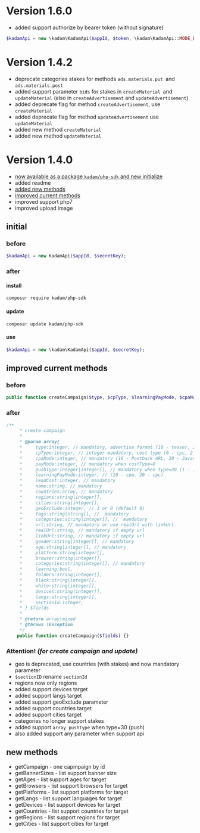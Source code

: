 # Version 1.6.0

* added support authorize by bearer token (without signature)
```php
$kadamApi = new \kadam\KadamApi($appId, $token, \kadam\KadamApi::MODE_BEARER);
```

# Version 1.4.2

* deprecate categories stakes for methods `ads.materials.put `and `ads.materials.post`
* added support parameter `bids` for stakes in `createMaterial `and `updateMaterial` (also in `createAdvertisement` and `updateAdvertisement`)
* added deprecate flag for method `createAdvertisement`, use `createMaterial`
* added deprecate flag for method `updateAdvertisement` use `updateMaterial`
* added new method `createMaterial`
* added new method `updateMaterial`

# Version 1.4.0

* [now available as a package `kadam/php-sdk` and new initialize](#initial)
* added readme
* [added new methods](#new-methods)
* [improved current methods](#improved)
* improved support php7
* improved upload image

## <a name="initial"></a> initial

### before
```php
$kadamApi = new KadamApi($appId, $secretKey);
```
### after
#### install
```
composer require kadam/php-sdk
```
#### update
```
composer update kadam/php-sdk 
```
#### use
```php
$kadamApi = new \kadam\KadamApi($appId, $secretKey);
```

## <a name="improved"></a> improved current methods

### before
```php
public function createCampaign($type, $cpType, $learningPayMode, $cpaMode, $leadCost, $name, $geo, $tags, $categories, $url, $gender, $age, $platform, $browser, $sectionID, $learning = true, $folders = [], $black = [], $white = []) {}
```
### after
```php
/**
     * create campaign
     *
     * @param array{
     *     type:integer, // mandatory, advertise format (10 - teaser, 20 - banner, 30 - push, 40 - clickunder, 70 - video)
     *     cpType:integer, // integer mandatory, cost type (0 - cpc, 2 - cpm)
     *     cpaMode:integer, // mandatory (10 - Postback URL, 20 - Javascript)
     *     payMode:integer, // mandatory when costType=0
     *     pushType:integer|integer[], // mandatory when type=30 (1 - )
     *     learningPayMode:integer, // (10 - cpm, 20 - cpc)
     *     leadCost:integer, // mandatory
     *     name:string, // mandatory
     *     countries:array, // mandatory
     *     regions:string|integer[],
     *     cities:string|integer[],
     *     geoExclude:integer, // 1 or 0 (default 0)
     *     tags:string|string[], //  mandatory
     *     categories:string|integer[], //  mandatory
     *     url:string, // mandatory or use realUrl with linkUrl
     *     realUrl:string, // mandatory if empty url
     *     linkUrl:string, // mandatory if empty url
     *     gender:string|integer[], // mandatory
     *     age:string|integer[], // mandatory
     *     platform:string|integer[],
     *     browser:string|integer[],
     *     categories:string|integer[], // mandatory
     *     learning:bool,
     *     folders:string|integer[],
     *     black:string|integer[],
     *     white:string|integer[],
     *     devices:string|integer[],
     *     langs:string|integer[],
     *     sectionId:integer,
     * } $fields
     *
     * @return array|mixed
     * @throws \Exception
     */
    public function createCampaign($fields) {}
```
### Attention! _(for create campaign and update)_
* geo is deprecated, use countries (with stakes) and now mandatory parameter
* `$sectionID` rename `sectionId`
* regions now only regions
* added support devices target
* added support langs target
* added support geoExclude parameter
* added support countries target
* added support cities target
* categories no longer support stakes
* added support `array pushType` when type=30 (push)
* also added support any parameter when support api

## <a name="new-methods"></a> new methods

* getCampaign - one capmpaign by id
* getBannerSizes - list support banner size
* getAges - list support ages for target
* getBrowsers - list support browsers for target
* getPlatforms - list support platforms for target
* getLangs - list support languages for target
* getDevices - list support devices for target
* getCountries - list support countries for target
* getRegions - list support regions for target
* getCities - list support cities for target